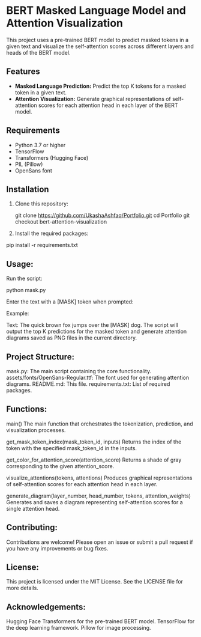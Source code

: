 # BERT Masked Language Model and Attention Visualization

This project uses a pre-trained BERT model to predict masked tokens in a given text and visualize the self-attention scores across different layers and heads of the BERT model.

## Features

- **Masked Language Prediction:** Predict the top K tokens for a masked token in a given text.
- **Attention Visualization:** Generate graphical representations of self-attention scores for each attention head in each layer of the BERT model.

## Requirements

- Python 3.7 or higher
- TensorFlow
- Transformers (Hugging Face)
- PIL (Pillow)
- OpenSans font

## Installation

1. Clone this repository:
   
   git clone https://github.com/UkashaAshfaq/Portfolio.git
   cd Portfolio
   git checkout bert-attention-visualization
   
3. Install the required packages:

pip install -r requirements.txt

## Usage:

Run the script:

python mask.py

Enter the text with a [MASK] token when prompted:

Example:

Text: The quick brown fox jumps over the [MASK] dog.
The script will output the top K predictions for the masked token and generate attention diagrams saved as PNG files in the current directory.

## Project Structure:

mask.py: The main script containing the core functionality.
assets/fonts/OpenSans-Regular.ttf: The font used for generating attention diagrams.
README.md: This file.
requirements.txt: List of required packages.

## Functions:

main()
The main function that orchestrates the tokenization, prediction, and visualization processes.

get_mask_token_index(mask_token_id, inputs)
Returns the index of the token with the specified mask_token_id in the inputs.

get_color_for_attention_score(attention_score)
Returns a shade of gray corresponding to the given attention_score.

visualize_attentions(tokens, attentions)
Produces graphical representations of self-attention scores for each attention head in each layer.

generate_diagram(layer_number, head_number, tokens, attention_weights)
Generates and saves a diagram representing self-attention scores for a single attention head.

## Contributing:

Contributions are welcome! Please open an issue or submit a pull request if you have any improvements or bug fixes.

## License:

This project is licensed under the MIT License. See the LICENSE file for more details.

## Acknowledgements:

Hugging Face Transformers for the pre-trained BERT model.
TensorFlow for the deep learning framework.
Pillow for image processing.
